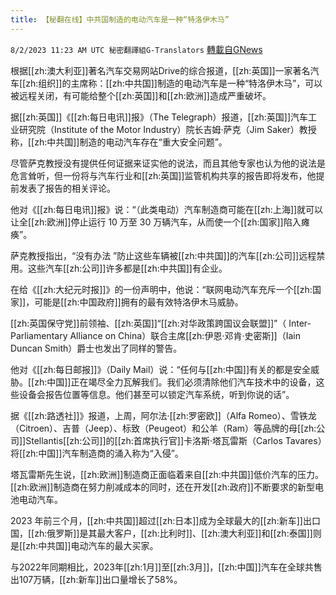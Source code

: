 ```yaml
---
title: 【秘翻在线】中共国制造的电动汽车是一种“特洛伊木马”
---
```

`8/2/2023 11:23 AM UTC 秘密翻譯組G-Translators` [轉載自GNews](https://gnews.org/articles/1512485)

根据[[zh:澳大利亚]]著名汽车交易网站Drive的综合报道，[[zh:英国]]一家著名汽车[[zh:组织]]的主席称：[[zh:中共国]]制造的电动汽车是一种“特洛伊木马”，可以被远程关闭，有可能给整个[[zh:英国]]和[[zh:欧洲]]造成严重破坏。

据[[zh:英国]]《[[zh:每日电讯]]报》（The Telegraph）报道，[[zh:英国]]汽车工业研究院（Institute of the Motor Industry）院长吉姆·萨克（Jim Saker）教授称，[[zh:中共国]]制造的电动汽车存在“重大安全问题”。

尽管萨克教授没有提供任何证据来证实他的说法，而且其他专家也认为他的说法是危言耸听，但一份将与汽车行业和[[zh:英国]]监管机构共享的报告即将发布，他提前发表了报告的相关评论。

他对《[[zh:每日电讯]]报》说：“（此类电动）汽车制造商可能在[[zh:上海]]就可以让全[[zh:欧洲]]停止运行 10 万至 30 万辆汽车，从而使一个[[zh:国家]]陷入瘫痪”。

萨克教授指出，“没有办法 ”防止这些车辆被[[zh:中共国]]的汽车[[zh:公司]]远程禁用。这些汽车[[zh:公司]]许多都是[[zh:中共国]]有企业。

在给《[[zh:大纪元时报]]》的一份声明中，他说：“联网电动汽车充斥一个[[zh:国家]]，可能是[[zh:中国政府]]拥有的最有效特洛伊木马威胁。

[[zh:英国保守党]]前领袖、[[zh:英国]]“[[zh:对华政策跨国议会联盟]]”（ Inter-Parliamentary Alliance on China）联合主席[[zh:伊恩·邓肯·史密斯]]（Iain Duncan Smith）爵士也发出了同样的警告。

他对《[[zh:每日邮报]]》（Daily Mail）说：“任何与[[zh:中国]]有关的都是安全威胁。[[zh:中国]]正在竭尽全力瓦解我们。我们必须清除他们汽车技术中的设备，这些设备会报告位置等信息。他们甚至可以锁定汽车系统，听到你说的话”。

据《[[zh:路透社]]》报道，上周，阿尔法·[[zh:罗密欧]]（Alfa Romeo）、雪铁龙（Citroen）、吉普（Jeep）、标致（Peugeot）和公羊（Ram）等品牌的母[[zh:公司]]Stellantis[[zh:公司]]的[[zh:首席执行官]]卡洛斯·塔瓦雷斯（Carlos Tavares）将[[zh:中国]]汽车制造商的涌入称为“入侵”。

塔瓦雷斯先生说，[[zh:欧洲]]制造商正面临着来自[[zh:中共国]]低价汽车的压力。[[zh:欧洲]]制造商在努力削减成本的同时，还在开发[[zh:政府]]不断要求的新型电池电动汽车。

2023 年前三个月，[[zh:中共国]]超过[[zh:日本]]成为全球最大的[[zh:新车]]出口国，[[zh:俄罗斯]]是其最大客户，[[zh:比利时]]、[[zh:澳大利亚]]和[[zh:泰国]]则是[[zh:中共国]]电动汽车的最大买家。

与2022年同期相比，2023年[[zh:1月]]至[[zh:3月]]，[[zh:中国]]汽车在全球共售出107万辆，[[zh:新车]]出口量增长了58%。
